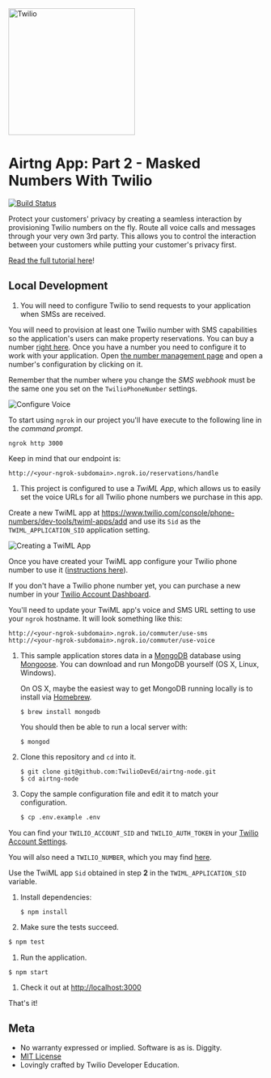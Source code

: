 <a href="https://www.twilio.com">
  <img src="https://static0.twilio.com/marketing/bundles/marketing/img/logos/wordmark-red.svg" alt="Twilio" width="250" />
</a>

# Airtng App: Part 2 - Masked Numbers With Twilio

[![Build Status](https://travis-ci.org/TwilioDevEd/airtng-node.svg?branch=masked-numbers)](https://travis-ci.org/TwilioDevEd/airtng-node)

Protect your customers' privacy by creating a seamless interaction by provisioning Twilio numbers on the fly. Route all voice calls and messages through your very own 3rd party. This allows you to control the interaction between your customers while putting your customer's privacy first.

[Read the full tutorial here](https://www.twilio.com/docs/tutorials/walkthrough/masked-numbers/node/express)!

## Local Development

1. You will need to configure Twilio to send requests to your application when SMSs are received.

  You will need to provision at least one Twilio number with SMS capabilities so the application's users can make property reservations. You can buy a number [right here](https://www.twilio.com/user/account/phone-numbers/search). Once you have a number you need to configure it to work with your application. Open [the number management page](https://www.twilio.com/user/account/phone-numbers/incoming) and open a number's configuration by clicking on it.

  Remember that the number where you change the _SMS webhook_ must be the same one you set on the `TwilioPhoneNumber` settings.

  ![Configure Voice](http://howtodocs.s3.amazonaws.com/twilio-number-config-all-med.gif)

   To start using `ngrok` in our project you'll have execute to the following line in the _command prompt_.

  ```
  ngrok http 3000
  ```

  Keep in mind that our endpoint is:

  ```
  http://<your-ngrok-subdomain>.ngrok.io/reservations/handle
  ```

1.  This project is configured to use a _TwiML App_, which allows us to easily set the  voice URLs for all Twilio phone numbers we purchase in this app.

  Create a new TwiML app at https://www.twilio.com/console/phone-numbers/dev-tools/twiml-apps/add and use its `Sid` as the `TWIML_APPLICATION_SID` application setting.

  ![Creating a TwiML App](http://howtodocs.s3.amazonaws.com/call-tracking-twiml-app.gif)

  Once you have created your TwiML app configure your Twilio phone number to use it ([instructions here](https://www.twilio.com/help/faq/twilio-client/how-do-i-create-a-twiml-app)).

  If you don't have a Twilio phone number yet, you can purchase a new number in your [Twilio Account Dashboard](https://www.twilio.com/user/account/phone-numbers/incoming).

  You'll need to update your TwiML app's voice and SMS URL setting to use your `ngrok` hostname. It will look something like this:
  ```
  http://<your-ngrok-subdomain>.ngrok.io/commuter/use-sms
  http://<your-ngrok-subdomain>.ngrok.io/commuter/use-voice
  ```

1. This sample application stores data in a [MongoDB](https://www.mongodb.org/) database using [Mongoose](http://mongoosejs.com/). You can download and run MongoDB yourself (OS X, Linux, Windows).

   On OS X, maybe the easiest way to get MongoDB running locally is to install via [Homebrew](http://brew.sh/).

   ```
   $ brew install mongodb
   ```
   You should then be able to run a local server with:

   ```
   $ mongod
   ```

1. Clone this repository and `cd` into it.

   ```
   $ git clone git@github.com:TwilioDevEd/airtng-node.git
   $ cd airtng-node
   ```

1. Copy the sample configuration file and edit it to match your configuration.

   ```bash
   $ cp .env.example .env
   ```

  You can find your `TWILIO_ACCOUNT_SID` and `TWILIO_AUTH_TOKEN` in your
  [Twilio Account Settings](https://www.twilio.com/user/account/settings).

  You will also need a `TWILIO_NUMBER`, which you may find [here](https://www.twilio.com/user/account/phone-numbers/incoming).

  Use the TwiML app `Sid` obtained in step **2** in the `TWIML_APPLICATION_SID` variable.  

1. Install dependencies:
   ```
   $ npm install
   ```

1. Make sure the tests succeed.

  ```bash
  $ npm test
  ```

1. Run the application.

  ```
  $ npm start
  ```

1. Check it out at [http://localhost:3000](http://localhost:3000)

That's it!

## Meta

* No warranty expressed or implied. Software is as is. Diggity.
* [MIT License](http://www.opensource.org/licenses/mit-license.html)
* Lovingly crafted by Twilio Developer Education.
